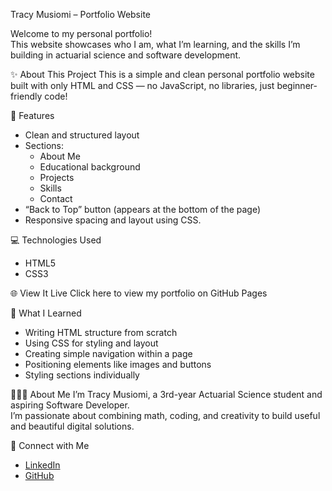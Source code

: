 Tracy Musiomi – Portfolio Website

Welcome to my personal portfolio!  
This website showcases who I am, what I’m learning, and the skills I’m building in actuarial science and software development.

✨ About This Project
This is a simple and clean personal portfolio website built with only HTML and CSS — no JavaScript, no libraries, just beginner-friendly code!

🔧 Features
- Clean and structured layout
- Sections:
  - About Me
  - Educational background
  - Projects
  - Skills
  - Contact
- “Back to Top” button (appears at the bottom of the page)
- Responsive spacing and layout using CSS.

💻 Technologies Used
- HTML5
- CSS3

🌐 View It Live
Click here to view my portfolio on GitHub Pages 


📘 What I Learned
- Writing HTML structure from scratch  
- Using CSS for styling and layout  
- Creating simple navigation within a page  
- Positioning elements like images and buttons  
- Styling sections individually 

 👩🏽‍💻 About Me
I’m Tracy Musiomi, a 3rd-year Actuarial Science student and aspiring Software Developer.  
I’m passionate about combining math, coding, and creativity to build useful and beautiful digital solutions.

🔗 Connect with Me
- [LinkedIn](https://linkedin.com/in/tracy-imbosa-20052025t)  
- [GitHub](https://github.com/timm927/bug-free-happiness)
